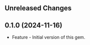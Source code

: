 Unreleased Changes
------------------

0.1.0 (2024-11-16)
------------------

* Feature - Initial version of this gem.
